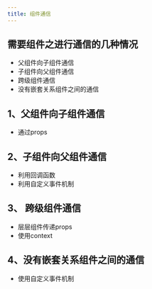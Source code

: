 ```yaml
---
title: 组件通信
---
```


## 需要组件之进行通信的几种情况
- 父组件向子组件通信
- 子组件向父组件通信
- 跨级组件通信
- 没有嵌套关系组件之间的通信
## 1、父组件向子组件通信
- 通过props
## 2、子组件向父组件通信
- 利用回调函数
- 利用自定义事件机制
## 3、 跨级组件通信
- 层层组件传递props
- 使用context
## 4、没有嵌套关系组件之间的通信
- 使用自定义事件机制